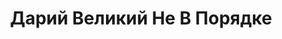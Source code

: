 ---
draft: false
slug: darii-velikii-ne-v-poriadke-fdb2083c
title: Дарий Великий Не В Порядке
type: books
params:
  authors:
  - Adib Khorram, Адиб Хоррам
  bookTitle: Дарий Великий Не В Порядке
  book_description: В отличие от своего тезки-царя Дарий вовсе не Великий. Он наполовину
    перс, но всю жизнь прожил в Портленде. В раннем возрасте Дарию диагностировали
    клиническую депрессию, и, несмотря на лечение, ему все еще сложно найти общий
    язык со сверстниками. Узнав, что его дедушка серьезно болен, Дарий вместе с семьей
    впервые отправляется в Иран. Там он знакомится с соседским мальчиком Сухрабом,
    дружба с которым навсегда меняет его жизнь.
  cover: <https://images-na.ssl-images-amazon.com/images/S/compressed.photo.goodreads.com/books/1563370922l/49531567.jpg>
  editions count: '6'
  isbn: '9785604262757'
  languages:
  - Английский
  - Русский
  goodreads_link: <https://www.goodreads.com/book/show/49531567>
  page_count: '432'
  publication_year: '2019'
  publishers:
  - Dial Books An imprint of Penguin Random House Inc.
  - Penguin Publishing Group
  - Penguin Young Readers Group
  - Popcorn books
  - Thorndike Press
  russian_audioversion: 'no'
  russian_translation_status: exists
  series: Darius the Great
  short_book_description: В отличие от своего тезки-царя Дарий вовсе не Великий. Он
    наполовину перс, но всю жизнь прожил в Портленде.
  tags:
  - Americans
  - Asian Americans
  - Iran
  - Iranian Americans
  - LGBTQ+
  - audiobook
  - children's fiction
  - coming of age
  - contemporary
  - family
  - fiction
  - friendship
  - mental health
  - mental illness
  - queer
  - realistic fiction
  - young adult (YA)
---